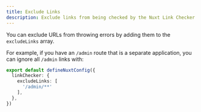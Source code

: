 ```yaml
---
title: Exclude Links
description: Exclude links from being checked by the Nuxt Link Checker.
---
```


You can exclude URLs from throwing errors by adding them to the `excludeLinks` array.

For example, if you have an `/admin` route that is a separate application, you can ignore all `/admin` links with:

```ts
export default defineNuxtConfig({
  linkChecker: {
    excludeLinks: [
      '/admin/**'
    ],
  },
})
```
